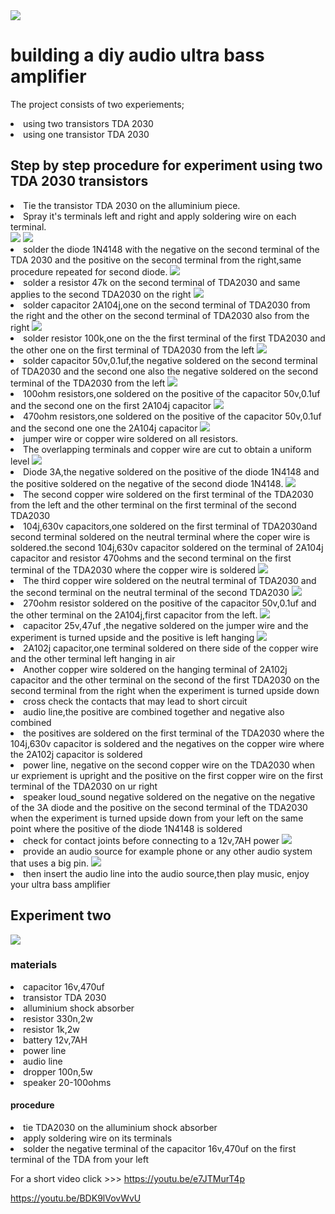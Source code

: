 
<img src="wafela.jpg"/>

<h1>building a diy audio ultra bass amplifier</h1>

<Paragraph>The project consists of two experiements;
<li>
using two transistors TDA 2030
</li>
<li>
using one transistor TDA 2030
</li>




<h2>
Step by step procedure for experiment using two TDA 2030 transistors
</h2>

<li>
Tie the transistor TDA 2030 on the alluminium piece.
</li>

<li>
Spray it's terminals left and right and apply soldering wire on each terminal.
</li>

<img src="tyingTDA2030.png"/>


<img src="Applysolder.png"/>


<li>
solder the diode 1N4148 with the negative on the second terminal of the TDA 2030 and the positive on the second terminal from the right,same procedure repeated for second diode.


<img src="solderdiode1N4148.png"/>
<li>
solder a resistor 47k on the second terminal of TDA2030 and same applies to the second TDA2030 on the right

<img src="Solderresistor47k.png"/>
<li>
solder capacitor 2A104j,one on the second terminal of TDA2030 from the right and the other on the second terminal of TDA2030 also from the right
<img src="solder2a104.png"/>

<li>
solder resistor 100k,one on the the first terminal of the first TDA2030 and the other one on the first terminal of TDA2030 from the left

<img src="resistor100k.png"/>

<li>
solder capacitor 50v,0.1uf,the negative soldered on the second terminal of TDA2030 and the second one also the negative soldered on the second terminal of the TDA2030 from the left

<img src="50v0.1uf.png"/>

<li>
100ohm resistors,one soldered on the positive of the capacitor 50v,0.1uf and the second one on the first 2A104j capacitor

<image src="100ohmresistor.png"/>

<li>
470ohm resistors,one soldered on the positive of the capacitor 50v,0.1uf and the second one one the 2A104j capacitor

<img src="470ohmresistor.png"/>
<li>
jumper wire or copper wire soldered on all resistors.

<li>
The overlapping terminals and copper wire are cut to obtain a uniform level

<img src="cutoverlap.png"/>
<li>
Diode 3A,the negative soldered on the positive of the diode 1N4148 and the positive soldered on the negative of the second diode 1N4148.

<img src="diode3A.png"/>
<li>
The second copper wire soldered on the first terminal of the TDA2030 from the left and the other terminal on the first terminal of the second TDA2030

<li>    
104j,630v capacitors,one soldered on the first terminal of TDA2030and second terminal soldered on the neutral terminal where the coper wire is soldered.the second 104j,630v capacitor soldered on the terminal of 2A104j capacitor and resistor 470ohms and the second terminal on the first terminal of the TDA2030 where the copper wire is soldered

<img src="104j630v.png"/>

 <li>   
The third copper wire soldered on the neutral terminal of TDA2030 and the second terminal on the neutral terminal of the second TDA2030

<img src="anothercopwire3.png"/>
 
<li>   
270ohm resistor soldered on the positive of the capacitor 50v,0.1uf and the other terminal on the 2A104j,first capacitor from the left.

<img src="270ohmresistor.png"/>
 <li>   
capacitor 25v,47uf ,the negative soldered on the jumper wire and the experiment is turned upside and the positive is left hanging

<img src="capacitor25v47uf.png"/>
 <li>   
2A102j capacitor,one terminal soldered on there side of the copper wire and the other terminal left hanging in air

 <li>   
Another copper wire soldered on the hanging terminal of 2A102j capacitor and the other terminal on the second of the first TDA2030 on the second terminal from the right when the experiment is turned upside down

<li>    
cross check the contacts that may lead to short circuit

<li>    
audio line,the positive are combined together and negative also combined

<li>    
the positives are soldered on the first terminal of the TDA2030 where the 104j,630v capacitor is soldered and the negatives on the copper wire where the 2A102j capacitor is soldered

 <li>   
power line, negative on the second copper wire on the TDA2030 when ur expriement is upright and the positive on the first copper wire on the first terminal of the TDA2030 on ur right

 <li>   
speaker loud_sound negative soldered on the negative on the negative of the 3A diode and the positive on the second terminal of the TDA2030 when the experiment is turned upside down from your left on the same point where the positive of the diode 1N4148 is soldered
  <li>  
check for contact joints before connecting to a 12v,7AH power
<img src="crosscheck.png"/>

 <li>   
provide an audio source for example phone or any other audio system that uses a big pin.
<img src="connectpowersce.png"/>
    
<li>
then insert the audio line into the audio source,then play music, enjoy your ultra bass amplifier
<h2>
Experiment two
</h2>
<img src="TRIAL.jpg"/>
<h3>
materials
</h3>
 <li>   
capacitor 16v,470uf
  <li>  
transistor TDA 2030
 <li>   
alluminium shock absorber
  <li>  
resistor 330n,2w
  <li>  
resistor 1k,2w
 <li>   
battery 12v,7AH
 <li>   
power line
   <li> 
audio line
   <li> 
dropper 100n,5w
   <li> 
speaker 20-100ohms

<h4>
procedure
</h4>
 <li>   
tie TDA2030 on the alluminium shock absorber

  <li>  
apply soldering wire on its terminals

  <li>  
solder the negative terminal of the capacitor 16v,470uf on the first terminal of the TDA from your left


For a short video click >>> https://youtu.be/e7JTMurT4p

        
 https://youtu.be/BDK9lVovWvU

